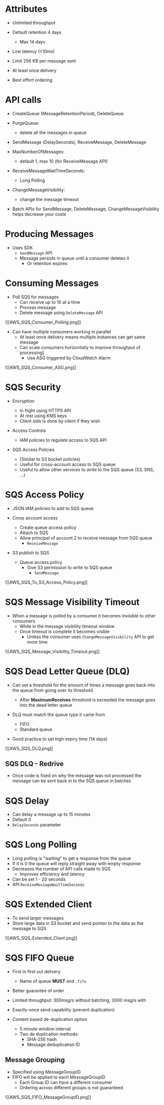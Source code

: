 # Attributes

- Unlimited throughput
- Default retention 4 days
	- Max 14 days
- Low latency (<10ms)
- Limit 256 KB per message sent

- At least once delivery
- Best effort ordering

# API calls

- CreateQueue (MessageRetentionPeriod), DeleteQueue  
- PurgeQueue: 
	- delete all the messages in queue  
- SendMessage (DelaySeconds), ReceiveMessage, DeleteMessage  
- MaxNumberOfMessages: 
	- default 1, max 10 (for ReceiveMessage API)  
- ReceiveMessageWaitTimeSeconds:
	- Long Polling  
- ChangeMessageVisibility: 
	- change the message timeout  

- Batch APIs for SendMessage, DeleteMessage, ChangeMessageVisibility helps decrease your costs

# Producing Messages

- Uses SDK
	- `SendMessage` API
	- Message persists in queue until a consumer deletes it
		- Or retention expires

# Consuming Messages

- Poll SQS for messages
	- Can receive up to 10 at a time
	- Process message
	- Delete message using `DeleteMessage` API

![[AWS_SQS_Consumer_Polling.png]]

- Can have multiple consumers working in parallel
	- At least once delivery means multiple instances can get same message
	- Can scale consumers horizontally to improve throughput of processing]
		- Use ASG triggered by CloudWatch Alarm

![[AWS_SQS_Consumer_ASG.png]]

# SQS Security

- Encryption
	- In flight using HTTPS API
	- At rest using KMS keys
	- Client side is done by client if they wish

- Access Controls
	- IAM policies to regulate access to SQS API

- SQS Access Policies
	- (Similar to S3 bucket policies)
	- Useful for cross-account access to SQS queue
	- Useful to allow other services to write to the SQS queue (S3, SNS, …)

# SQS Access Policy

- JSON IAM policies to add to SQS queue

- Cross account access
	- Create queue access policy
	- Attach to SQS
	- Allow principal of account 2 to receive message from SQS queue
		- `ReceiveMessage`

- S3 publish to SQS
	- Queue access policy
		- Give S3 permission to write to SQS queue
			- `SendMessage`

![[AWS_SQS_To_S3_Access_Policy.png]]

# SQS Message Visibility Timeout

- When a message is polled by a consumer it becomes invisible to other consumers
	- While in the message visibility timeout window
	- Once timeout is complete it becomes visible
		- Unless the consumer uses `ChangeMessageVisibility` API to get more time

![[AWS_SQS_Message_Visibility_Timeout.png]]

# SQS Dead Letter Queue (DLQ)

- Can set a threshold for the amount of times a message goes back into the queue from going over its threshold
	- After **MaximumReceives** threshold is exceeded the message goes into the dead letter queue

- DLQ must match the queue type it came from
	- FIFO
	- Standard queue

- Good practice to set high expiry time (14 days)

![[AWS_SQS_DLQ.png]]

## SQS DLQ - Redrive

- Once code is fixed on why the message was not processed the message can be sent back in to the SQS queue in batches

# SQS Delay

- Can delay a message up to 15 minutes
- Default 0
- `DelaySeconds` parameter

# SQS Long Polling

- Long polling is "waiting" to get a response from the queue
- If it is 0 the queue will reply straight away with empty response
- Decreases the number of API calls made to SQS
	- Improves efficiency and latency
- Can be set 1 - 20 seconds
- API `ReceiveMessageWaitTimeSeconds`

# SQS Extended Client

- To send larger messages
- Store large data in S3 bucket and send pointer to the data as the message to SQS

![[AWS_SQS_Extended_Client.png]]

# SQS FIFO Queue

- First in first out delivery
	- Name of queue **MUST** end `.fifo`

- Better guarantee of order
- Limited throughput: 300msg/s without batching, 3000 msg/s with
- Exactly-once send capability (prevent duplication)

- Content based de-duplication option
	- 5 minute window interval
	- Two de duplication methods:
		- SHA-256 hash
		- Message deduplication ID

## Message Grouping

- Specified using MessageGroupID
- FIFO will be applied to each MessageGroupID
	- Each Group ID can have a different consumer
	- Ordering across different groups is not guaranteed

![[AWS_SQS_FIFO_MessageGroupID.png]]
